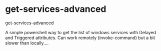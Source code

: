 # get-services-advanced
get-services-advanced

A simple powershell way to get the list of windows services with Delayed and Triggered attributes.
Can work remotely (invoke-command) but a bit slower than locally....
